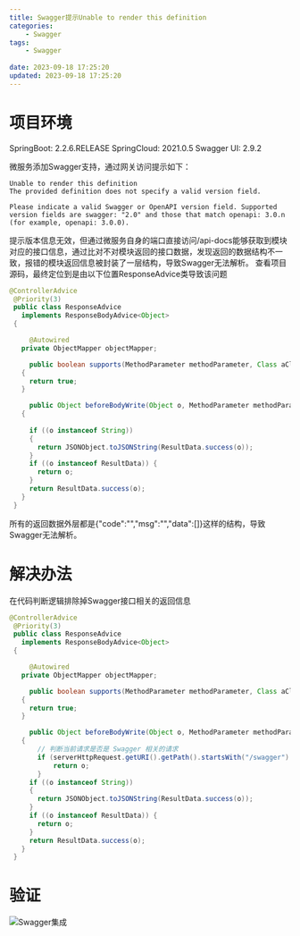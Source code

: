 ```yaml
---
title: Swagger提示Unable to render this definition
categories:
	- Swagger
tags: 
	- Swagger
	
date: 2023-09-18 17:25:20
updated: 2023-09-18 17:25:20
---
```

<!-- toc -->

# <span id="inline-blue">项目环境</span>
SpringBoot: 2.2.6.RELEASE
SpringCloud: 2021.0.5
Swagger UI: 2.9.2

微服务添加Swagger支持，通过网关访问提示如下：
```shell
Unable to render this definition
The provided definition does not specify a valid version field.

Please indicate a valid Swagger or OpenAPI version field. Supported version fields are swagger: "2.0" and those that match openapi: 3.0.n (for example, openapi: 3.0.0).
```
提示版本信息无效，但通过微服务自身的端口直接访问/api-docs能够获取到模块对应的接口信息，通过比对不对模块返回的接口数据，发现返回的数据结构不一致，报错的模块返回信息被封装了一层结构，导致Swagger无法解析。
查看项目源码，最终定位到是由以下位置ResponseAdvice类导致该问题
```java
@ControllerAdvice
 @Priority(3)
 public class ResponseAdvice
   implements ResponseBodyAdvice<Object>
 {

     @Autowired
   private ObjectMapper objectMapper;

     public boolean supports(MethodParameter methodParameter, Class aClass)
   {
     return true;
   }

     public Object beforeBodyWrite(Object o, MethodParameter methodParameter, MediaType mediaType, Class aClass, ServerHttpRequest serverHttpRequest, ServerHttpResponse serverHttpResponse)
   {
       
     if ((o instanceof String))
     {
       return JSONObject.toJSONString(ResultData.success(o));
     }
     if ((o instanceof ResultData)) {
       return o;
     }
     return ResultData.success(o);
   }
 }
```
所有的返回数据外层都是{"code":"","msg":"","data":[]}这样的结构，导致Swagger无法解析。

# <span id="inline-blue">解决办法</span>
在代码判断逻辑排除掉Swagger接口相关的返回信息
```java
@ControllerAdvice
 @Priority(3)
 public class ResponseAdvice
   implements ResponseBodyAdvice<Object>
 {

     @Autowired
   private ObjectMapper objectMapper;

     public boolean supports(MethodParameter methodParameter, Class aClass)
   {
     return true;
   }

     public Object beforeBodyWrite(Object o, MethodParameter methodParameter, MediaType mediaType, Class aClass, ServerHttpRequest serverHttpRequest, ServerHttpResponse serverHttpResponse)
   {
       // 判断当前请求是否是 Swagger 相关的请求
       if (serverHttpRequest.getURI().getPath().startsWith("/swagger") || serverHttpRequest.getURI().getPath().startsWith("/v2/api-docs")) {
           return o;
       }
     if ((o instanceof String))
     {
       return JSONObject.toJSONString(ResultData.success(o));
     }
     if ((o instanceof ResultData)) {
       return o;
     }
     return ResultData.success(o);
   }
 }
```
# <span id="inline-blue">验证</span>
![Swagger集成](/images/Swagger/Swagger_20230918_001.png)



